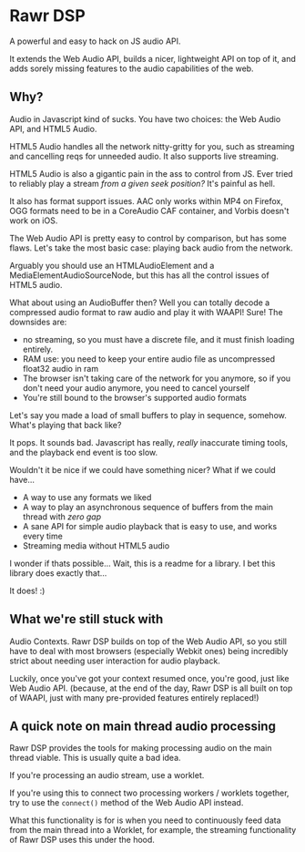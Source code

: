 # Rawr DSP

A powerful and easy to hack on JS audio API.

It extends the Web Audio API, builds a nicer, lightweight API on top of it, and adds sorely missing features
to the audio capabilities of the web.

## Why?

Audio in Javascript kind of sucks.
You have two choices: the Web Audio API, and HTML5 Audio.

HTML5 Audio handles all the network nitty-gritty for you, such as streaming and cancelling reqs for unneeded audio.
It also supports live streaming.

HTML5 Audio is also a gigantic pain in the ass to control from JS.
Ever tried to reliably play a stream *from a given seek position?* It's painful as hell.

It also has format support issues.
AAC only works within MP4 on Firefox, OGG formats need to be in a CoreAudio CAF container,
and Vorbis doesn't work on iOS.

The Web Audio API is pretty easy to control by comparison, but has some flaws.
Let's take the most basic case: playing back audio from the network.

Arguably you should use an HTMLAudioElement and a MediaElementAudioSourceNode, but this has all the control issues of
HTML5 audio.

What about using an AudioBuffer then?
Well you can totally decode a compressed audio format to raw audio and play it with WAAPI! Sure!
The downsides are:
 - no streaming, so you must have a discrete file, and it must finish loading entirely.
 - RAM use: you need to keep your entire audio file as uncompressed float32 audio in ram
 - The browser isn't taking care of the network for you anymore, so if you don't need your audio anymore, you need to cancel yourself
 - You're still bound to the browser's supported audio formats

Let's say you made a load of small buffers to play in sequence, somehow.
What's playing that back like?

It pops. It sounds bad. Javascript has really, *really* inaccurate timing tools, and the playback end event is too slow.

Wouldn't it be nice if we could have something nicer?
What if we could have...
 - A way to use any formats we liked
 - A way to play an asynchronous sequence of buffers from the main thread with *zero gap*
 - A sane API for simple audio playback that is easy to use, and works every time
 - Streaming media without HTML5 audio

I wonder if thats possible...
Wait, this is a readme for a library.
I bet this library does exactly that...

It does! :)

## What we're still stuck with

Audio Contexts.
Rawr DSP builds on top of the Web Audio API, so you still have to deal with most browsers (especially Webkit ones)
being incredibly strict about needing user interaction for audio playback.

Luckily, once you've got your context resumed once, you're good, just like Web Audio API.
(because, at the end of the day, Rawr DSP is all built on top of WAAPI,
just with many pre-provided features entirely replaced!)

## A quick note on main thread audio processing

Rawr DSP provides the tools for making processing audio on the main thread viable.
This is usually quite a bad idea.

If you're processing an audio stream, use a worklet.

If you're using this to connect two processing workers / worklets together, try to use the `connect()` method of the
Web Audio API instead.

What this functionality is for is when you need to continuously feed data from the main thread into a Worklet,
for example, the streaming functionality of Rawr DSP uses this under the hood.